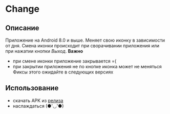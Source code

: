# **Change**
## Описание
  Приложение на Android 8.0 и выше. Меняет свою иконку в зависимости от дня.
  Смена иконки происходит при сворачивании приложения или при нажатии кнопки *Выход*.
  **Важно**
  - при смене иконки приложение закрывается =(
  - при закрытии приложения не по кнопке иконка может не меняться
  Фиксы этого ожидайте в следующих версиях
## Использование
- скачать APK из [релиза](https://github.com/Koynovigor/change/releases)
- наслаждаться (●'◡'●)
